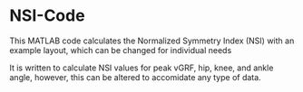 # NSI-Code
This MATLAB code calculates the Normalized Symmetry Index (NSI) with an example layout, which can be changed for individual needs

It is written to calculate NSI values for peak vGRF, hip, knee, and ankle angle, however, this can be altered to accomidate any type of data.
